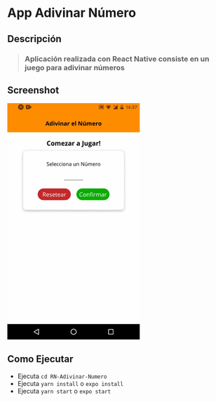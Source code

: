 # App Adivinar Número

## Descripción
>### Aplicación realizada con React Native consiste en un juego para adivinar números

## Screenshot
<img src="./rn-adivinar-numero.gif" height="60%" width="60%">

## Como Ejecutar
* Ejecuta `cd RN-Adivinar-Numero`
* Ejecuta `yarn install` o `expo install`
* Ejecuta `yarn start` o `expo start`

